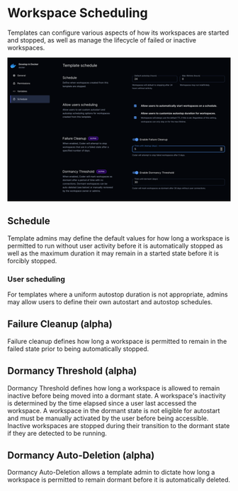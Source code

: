 # Workspace Scheduling

Templates can configure various aspects of how its workspaces are started and
stopped, as well as manage the lifecycle of failed or inactive workspaces.

![Schedule screen](../images/template-scheduling.png)

## Schedule

Template admins may define the default values for how long a workspace is
permitted to run without user activity before it is automatically stopped
as well as the maximum duration it may remain in a started state before
it is forcibly stopped.

### User scheduling

For templates where a uniform autostop duration is not appropriate, admins
may allow users to define their own autostart and autostop schedules.

## Failure Cleanup (alpha)

Failure cleanup defines how long a workspace is permitted to remain in the
failed state prior to being automatically stopped. 

## Dormancy Threshold (alpha)

Dormancy Threshold defines how long a workspace is allowed to remain inactive
before being moved into a dormant state. A workspace's inactivity is determined
by the time elapsed since a user last accessed the workspace. A workspace in 
the dormant state is not eligible for autostart and must be manually activated
by the user before being accessible. Inactive workspaces are stopped
during their transition to the dormant state if they are detected to be running.

## Dormancy Auto-Deletion (alpha)

Dormancy Auto-Deletion allows a template admin to dictate how long a
workspace is permitted to remain dormant before it is automatically deleted.
